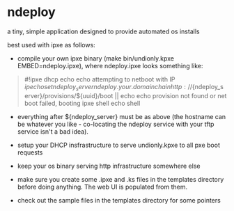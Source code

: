 ndeploy
======

a tiny, simple application designed to provide automated os installs

best used with ipxe as follows:

- compile your own ipxe binary (make bin/undionly.kpxe EMBED=ndeploy.ipxe),
  where ndeploy.ipxe looks something like:

>#!ipxe
>dhcp
>echo
>echo attempting to netboot with IP ${ip}
>echo
>set ndeploy_server ndeploy.your.domain
>chain http://${ndeploy_server}/provisions/${uuid}/boot ||
>echo
>echo provision not found or net boot failed, booting ipxe shell
>echo
>shell

- everything after ${ndeploy_server} must be as above (the hostname
  can be whatever you like - co-locating the ndeploy service with 
  your tftp service isn't a bad idea).

- setup your DHCP insfrastructure to serve undionly.kpxe to all pxe boot requests

- keep your os binary serving http infrastructure somewhere else

- make sure you create some .ipxe and .ks files in the templates directory before 
  doing anything. The web UI is populated from them.

- check out the sample files in the templates directory for some pointers

